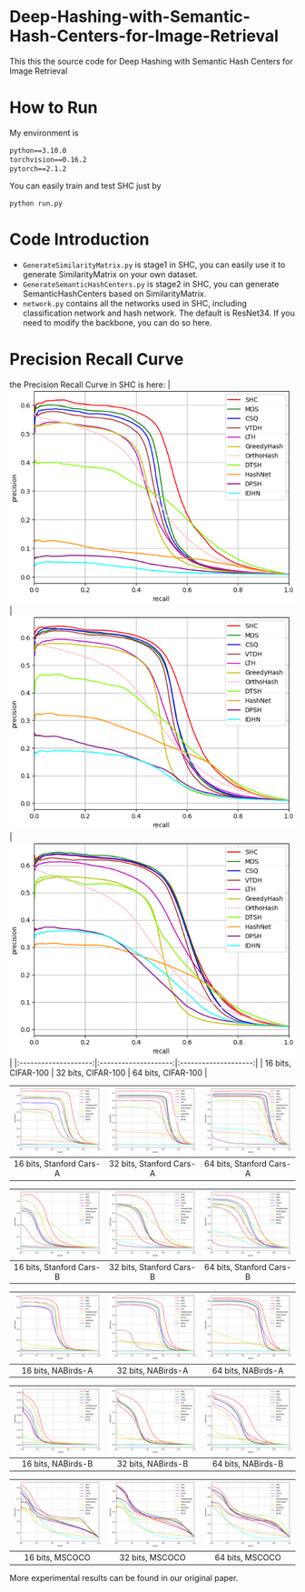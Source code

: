 # Deep-Hashing-with-Semantic-Hash-Centers-for-Image-Retrieval
This this the source code for Deep Hashing with Semantic Hash Centers for Image Retrieval

# How to Run
My environment is
```
python==3.10.0
torchvision==0.16.2
pytorch==2.1.2
```

You can easily train and test SHC just by
```
python run.py
```

# Code Introduction
- `GenerateSimilarityMatrix.py` is stage1 in SHC, you can easily use it to generate SimilarityMatrix on your own dataset.
- `GenerateSemanticHashCenters.py` is stage2 in SHC, you can generate SemanticHashCenters based on SimilarityMatrix.
- `network.py` contains all the networks used in SHC, including classification network and hash network. The default is ResNet34. If you need to modify the backbone, you can do so here.

# Precision Recall Curve
the Precision Recall Curve in SHC is here:
| ![16 bits, CIFAR-100](./save_figures/CIFAR-100/PR_bit_16.png) | ![32 bits, CIFAR-100](./save_figures/CIFAR-100/PR_bit_32.png) | ![64 bits, CIFAR-100](./save_figures/CIFAR-100/PR_bit_64.png) |
|:--------------------:|:--------------------:|:--------------------:|
|        16 bits, CIFAR-100        |        32 bits, CIFAR-100        |        64 bits, CIFAR-100        |

| ![16 bits, Stanford Cars-A](./save_figures/stanford_cars-A/PR_bit_16.png) | ![32 bits, Stanford Cars-A](./save_figures/stanford_cars-A/PR_bit_32.png) | ![64 bits, Stanford Cars-A](./save_figures/stanford_cars-A/PR_bit_64.png) |
|:--------------------:|:--------------------:|:--------------------:|
|        16 bits, Stanford Cars-A        |        32 bits, Stanford Cars-A        |        64 bits, Stanford Cars-A        |

| ![16 bits, Stanford Cars-B](./save_figures/stanford_cars-B/PR_bit_16.png) | ![32 bits, Stanford Cars-B](./save_figures/stanford_cars-B/PR_bit_32.png) | ![64 bits, Stanford Cars-B](./save_figures/stanford_cars-B/PR_bit_64.png) |
|:--------------------:|:--------------------:|:--------------------:|
|        16 bits, Stanford Cars-B        |        32 bits, Stanford Cars-B        |        64 bits, Stanford Cars-B        |

| ![16 bits, NABirds-A](./save_figures/NAbirds-A/PR_bit_16.png) | ![32 bits, NABirds-A](./save_figures/NAbirds-A/PR_bit_32.png) | ![64 bits, NABirds-A](./save_figures/NAbirds-A/PR_bit_64.png) |
|:--------------------:|:--------------------:|:--------------------:|
|        16 bits, NABirds-A        |        32 bits, NABirds-A        |        64 bits, NABirds-A        |

| ![16 bits, NABirds-B](./save_figures/NAbirds-B/PR_bit_16.png) | ![32 bits, NABirds-B](./save_figures/NAbirds-B/PR_bit_32.png) | ![64 bits, NABirds-B](./save_figures/NAbirds-B/PR_bit_64.png) |
|:--------------------:|:--------------------:|:--------------------:|
|        16 bits, NABirds-B        |        32 bits, NABirds-B        |        64 bits, NABirds-B        |

| ![16 bits, MSCOCO](./save_figures/coco/PR_bit_16.png) | ![32 bits, MSCOCO](./save_figures/coco/PR_bit_32.png) | ![64 bits, MSCOCO](./save_figures/coco/PR_bit_64.png) |
|:--------------------:|:--------------------:|:--------------------:|
|        16 bits, MSCOCO        |        32 bits, MSCOCO        |        64 bits, MSCOCO        |

More experimental results can be found in our original paper.
